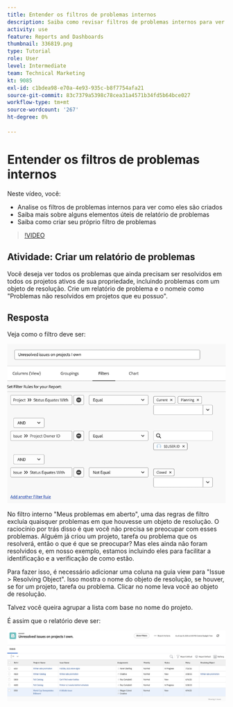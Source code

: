 ```yaml
---
title: Entender os filtros de problemas internos
description: Saiba como revisar filtros de problemas internos para ver como eles são criados e criar seu próprio filtro de problemas no [!DNL  Workfront].
activity: use
feature: Reports and Dashboards
thumbnail: 336819.png
type: Tutorial
role: User
level: Intermediate
team: Technical Marketing
kt: 9085
exl-id: c1bdea98-e70a-4e93-935c-b8f7754afa21
source-git-commit: 83c7379a5398c78cea31a4571b34fd5b64bce027
workflow-type: tm+mt
source-wordcount: '267'
ht-degree: 0%

---
```


# Entender os filtros de problemas internos

Neste vídeo, você:

* Analise os filtros de problemas internos para ver como eles são criados
* Saiba mais sobre alguns elementos úteis de relatório de problemas
* Saiba como criar seu próprio filtro de problemas

>[!VIDEO](https://video.tv.adobe.com/v/336819/?quality=12)

## Atividade: Criar um relatório de problemas

Você deseja ver todos os problemas que ainda precisam ser resolvidos em todos os projetos ativos de sua propriedade, incluindo problemas com um objeto de resolução. Crie um relatório de problema e o nomeie como &quot;Problemas não resolvidos em projetos que eu possuo&quot;.

## Resposta

Veja como o filtro deve ser:

![Uma imagem da tela para criar um filtro de problema](assets/opening-built-in-issue-filters-1.png)

No filtro interno &quot;Meus problemas em aberto&quot;, uma das regras de filtro excluía quaisquer problemas em que houvesse um objeto de resolução. O raciocínio por trás disso é que você não precisa se preocupar com esses problemas. Alguém já criou um projeto, tarefa ou problema que os resolverá, então o que é que se preocupar? Mas eles ainda não foram resolvidos e, em nosso exemplo, estamos incluindo eles para facilitar a identificação e a verificação de como estão.

Para fazer isso, é necessário adicionar uma coluna na guia view para &quot;Issue > Resolving Object&quot;. Isso mostra o nome do objeto de resolução, se houver, se for um projeto, tarefa ou problema. Clicar no nome leva você ao objeto de resolução.

Talvez você queira agrupar a lista com base no nome do projeto.

É assim que o relatório deve ser:

![Uma imagem de um relatório de ocorrência](assets/opening-built-in-issue-filters-2.png)
